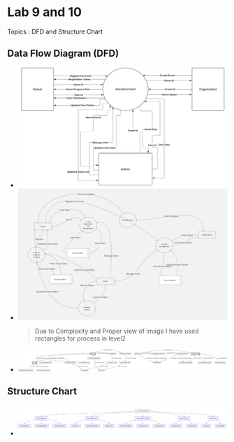 # Lab 9 and 10

Topics : DFD and Structure Chart

## Data Flow Diagram (DFD)

- ![](../DFD/Level0.png)
- ![](../DFD/Level1.png)
  > Due to Complexity and Proper view of image I have used rectangles for process in level2
- ![](../DFD/Level2.png)
## Structure Chart
- ![](../DFD/Structure%20Chart.png)